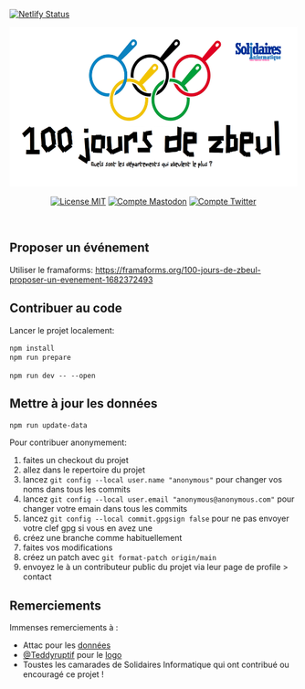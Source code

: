 [![Netlify Status](https://api.netlify.com/api/v1/badges/8c7f9606-eb2f-4ce3-b629-b21e3385e68a/deploy-status)](https://app.netlify.com/sites/100joursdezbeul/deploys)
<br />

<p align="center">
    <img src="https://raw.githubusercontent.com/cedricr/100joursdezbeul/main/static/ogimg-v2.png" alt="100joursdezbeul logo" height="280">
</p>

<p align="center">
    <a href="https://github.com/cedricr/100joursdezbeul/blob/main/LICENSE"><img src="https://img.shields.io/badge/license-MIT-green" alt="License MIT" /></a>
    <a href="https://syndicat.solidaires.org/@100joursdezbeul"><img alt="Compte Mastodon" src="https://img.shields.io/badge/mastodon-@100joursdezbeul-lightgrey?logo=mastodon&style=social"></a>
    <a href="https://twitter.com/100joursdezbeul"><img alt="Compte Twitter" src="https://img.shields.io/badge/twitter-@100joursdezbeul-lightgrey?logo=twitter&style=social"></a>
</p>

<br />

## Proposer un événement

Utiliser le framaforms: https://framaforms.org/100-jours-de-zbeul-proposer-un-evenement-1682372493

## Contribuer au code

Lancer le projet localement:

```
npm install
npm run prepare

npm run dev -- --open
```

## Mettre à jour les données

```
npm run update-data
```

Pour contribuer anonymement:

1. faites un checkout du projet
2. allez dans le repertoire du projet
3. lancez `git config --local user.name "anonymous"` pour changer vos noms dans tous les commits
4. lancez `git config --local user.email "anonymous@anonymous.com"` pour changer votre emain dans tous les commits
5. lancez `git config --local commit.gpgsign false` pour ne pas envoyer votre clef gpg si vous en avez une
6. créez une branche comme habituellement
7. faites vos modifications
8. créez un patch avec `git format-patch origin/main`
9. envoyez le à un contributeur public du projet via leur page de profile > contact

## Remerciements

Immenses remerciements à :

- Attac pour les [données](https://france.attac.org/se-mobiliser/retraites-pour-le-droit-a-une-retraite-digne-et-heureuse/article/on-ne-les-lache-pas-la-carte-des-mobilisations)
- [@Teddyruptif](https://nitter.net/Teddyruptif/) pour le [logo](https://nitter.net/Teddyruptif/status/1649460414676172803)
- Toustes les camarades de Solidaires Informatique qui ont contribué ou encouragé ce projet !
